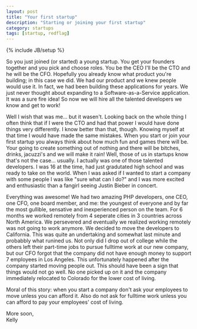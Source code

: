 ```yaml
---
layout: post
title: "Your first startup"
description: "Starting or joining your first startup"
category: startups
tags: [startup, redflag]
---
```

{% include JB/setup %}

So you just joined (or started) a young startup. You get your founders together and you pick and choose roles. You be the CEO I'll be the CTO and he will be the CFO. Hopefully you already know what product you're building; in this case we did. We had our product and we knew people would use it. In fact, we had been building these applications for years. We just never thought about expanding to a Software-as-a-Service application. It was a sure fire idea! So now we will hire all the talented developers we know and get to work!

Well I wish that was me... but it wasen't. Looking back on the whole thing I often think that if I were the CTO and had that power I would have done things very differently. I know better than that, though. Knowing myself at that time I would have made the same mistakes. When you start or join your first startup you always think about how much fun and games there will be. Your going to create something out of nothing and there will be bitches, drinks, jacuzzi's and we will make it rain! Well, those of us in startups know that's not the case... usually. I actually was one of those talented developers. I was 16 at the time, had just gradutated high school and was ready to take on the world. When I was asked if I wanted to start a company with some people I was like "sure what can I do?" and I was more excited and enthusiastic than a fangirl seeing Justin Bieber in concert.

Everything was awesome! We had two amazing PHP developers, one CEO, one CFO, one board member, and me: the youngest of everyone and by far the most gullible, sensative and inexperienced person on the team. For 6 months we worked remotely from 4 seperate cities in 3 countries across North America. We persevered and eventually we realized working remotely was not going to work anymore. We decided to move the developers to California. This was quite an undertaking and somewhat last minute and probabbly what runined us. Not only did I drop out of college while the others left their part-time jobs to pursue fulltime work at our new company, but our CFO forgot that the company did not have enough money to support 7 employees in Los Angeles. This unfortunately happened after the company started moving people out. This should have been a sign that things would not go well. No one picked up on it and the company immediately relocated to Colorado for the lower cost of living.

Moral of this story: when you start a company don't ask your employees to move unless you can afford it. Also do not ask for fulltime work unless you can afford to pay your employees' cost of living.

More soon,<br />
Kelly
